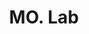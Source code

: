 ---
title: "MO. Lab"
description: "MO. Lab"
layout: shop
keywords:
  - 美食競賽
  - 台灣美食
  - 美食精選
datePublished: "2025-06-30"
dateModified: "2025-07-03"
city: "台南市"
district: "北區"
address: "台南市北區崇安街30號"
phone: ""
geo: "23.0001505084149, 120.20624616196787"
google_map: "https://maps.app.goo.gl/RhN1wATgAxmJVW2y9"
footinder: "https://footinder.com.tw/%e5%8f%b0%e5%8d%97%e5%b8%82%e5%8c%97%e5%8d%80/2260/"
official: ""
award:
  - name: "500盤"
    year: "2024"
    entries:
      - dishes:
          - "手作Tortellini"

---